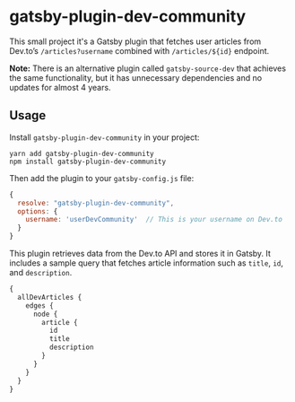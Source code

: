 # gatsby-plugin-dev-community

This small project it's a Gatsby plugin that fetches user articles from Dev.to’s `/articles?username` combined with `/articles/${id}` endpoint.

**Note:** There is an alternative plugin called `gatsby-source-dev` that achieves the same functionality, but it has unnecessary dependencies and no updates for almost 4 years.


## Usage

Install `gatsby-plugin-dev-community` in your project:

```
yarn add gatsby-plugin-dev-community
npm install gatsby-plugin-dev-community
```

Then add the plugin to your `gatsby-config.js` file:

```js
{
  resolve: "gatsby-plugin-dev-community",
  options: {
    username: 'userDevCommunity'  // This is your username on Dev.to
  }
}
```

This plugin retrieves data from the Dev.to API and stores it in Gatsby. It includes a sample query that fetches article information such as `title`, `id`, and `description`.

```js
{
  allDevArticles {
    edges {
      node {
        article {
          id
          title
          description
        }
      }
    }
  }
}
```
